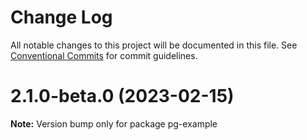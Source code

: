 # Change Log

All notable changes to this project will be documented in this file.
See [Conventional Commits](https://conventionalcommits.org) for commit guidelines.

# 2.1.0-beta.0 (2023-02-15)

**Note:** Version bump only for package pg-example
